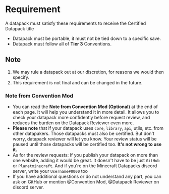 # Requirement

A datapack must satisfy these requirements to receive the Certified Datapack title

- Datapack must be portable, it must not be tied down to a specific save.
- Datapack must follow all of **Tier 3** Conventions.

## Note

1. We may rule a datapack out at our discretion, for reasons we would then specify.
2. This requirement is not final and can be changed in the future.

### Note from Convention Mod
- You can read the **Note from Convention Mod (Optional)** at the end of each page. It will help you understand it in more detail. It allows you to check your datapack more confidently before request review, and reduces the burden on the Datapack Reviewer even more.
- **Please note** that if your datapack uses `core`, `library`, `api`, utils, etc. from other datapakers. Those datapacks must also be certified. But don't worry, datapack reviewer will let you know. Your review status will be paused until those datapacks will be certified too. **It's not wrong to use it.**
- As for the review requests: If you publish your datapack on more than one website, adding it would be great. It doesn't have to be just `GitHub` or `Planetminecraft`. And if you're on the Minecraft Datapacks discord server, write your `Username#0000` too
- If you have additional questions or do not understand any part, you can ask on GitHub or mention @Convention Mod, @Datapack Reviewer on discord server.
